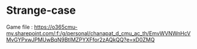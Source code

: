 # Strange-case
Game file :
https://o365cmu-my.sharepoint.com/:f:/g/personal/chanapat_d_cmu_ac_th/EmvWVNWnHcVMvGYPxwJPMUwBqN9BtIMZPYXFfor2zAQkQQ?e=xD0ZMQ
